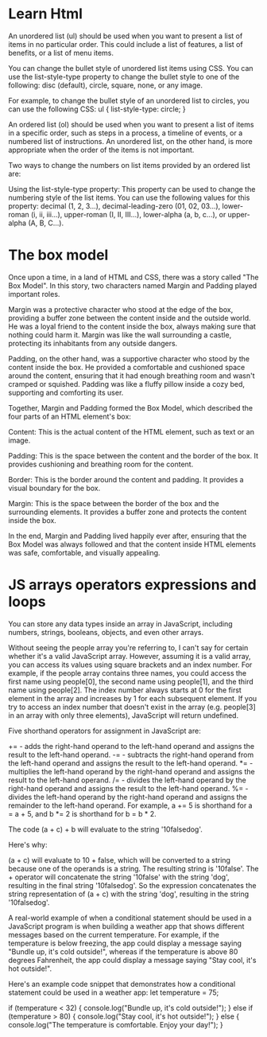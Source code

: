 # Learn Html

An unordered list (ul) should be used when you want to present a list of items in no particular order. This could include a list of features, a list of benefits, or a list of menu items.

You can change the bullet style of unordered list items using CSS. You can use the list-style-type property to change the bullet style to one of the following: disc (default), circle, square, none, or any image.

For example, to change the bullet style of an unordered list to circles, you can use the following CSS:
ul {
  list-style-type: circle;
}

An ordered list (ol) should be used when you want to present a list of items in a specific order, such as steps in a process, a timeline of events, or a numbered list of instructions. An unordered list, on the other hand, is more appropriate when the order of the items is not important.

Two ways to change the numbers on list items provided by an ordered list are:

Using the list-style-type property: This property can be used to change the numbering style of the list items. You can use the following values for this property: decimal (1, 2, 3...), decimal-leading-zero (01, 02, 03...), lower-roman (i, ii, iii...), upper-roman (I, II, III...), lower-alpha (a, b, c...), or upper-alpha (A, B, C...).

# The box model

Once upon a time, in a land of HTML and CSS, there was a story called "The Box Model". In this story, two characters named Margin and Padding played important roles.

Margin was a protective character who stood at the edge of the box, providing a buffer zone between the content inside and the outside world. He was a loyal friend to the content inside the box, always making sure that nothing could harm it. Margin was like the wall surrounding a castle, protecting its inhabitants from any outside dangers.

Padding, on the other hand, was a supportive character who stood by the content inside the box. He provided a comfortable and cushioned space around the content, ensuring that it had enough breathing room and wasn't cramped or squished. Padding was like a fluffy pillow inside a cozy bed, supporting and comforting its user.

Together, Margin and Padding formed the Box Model, which described the four parts of an HTML element's box:

Content: This is the actual content of the HTML element, such as text or an image.

Padding: This is the space between the content and the border of the box. It provides cushioning and breathing room for the content.

Border: This is the border around the content and padding. It provides a visual boundary for the box.

Margin: This is the space between the border of the box and the surrounding elements. It provides a buffer zone and protects the content inside the box.

In the end, Margin and Padding lived happily ever after, ensuring that the Box Model was always followed and that the content inside HTML elements was safe, comfortable, and visually appealing.

# JS arrays operators expressions and loops

You can store any data types inside an array in JavaScript, including numbers, strings, booleans, objects, and even other arrays.

Without seeing the people array you're referring to, I can't say for certain whether it's a valid JavaScript array. However, assuming it is a valid array, you can access its values using square brackets and an index number. For example, if the people array contains three names, you could access the first name using people[0], the second name using people[1], and the third name using people[2]. The index number always starts at 0 for the first element in the array and increases by 1 for each subsequent element. If you try to access an index number that doesn't exist in the array (e.g. people[3] in an array with only three elements), JavaScript will return undefined.

Five shorthand operators for assignment in JavaScript are:

+= - adds the right-hand operand to the left-hand operand and assigns the result to the left-hand operand.
-= - subtracts the right-hand operand from the left-hand operand and assigns the result to the left-hand operand.
*= - multiplies the left-hand operand by the right-hand operand and assigns the result to the left-hand operand.
/= - divides the left-hand operand by the right-hand operand and assigns the result to the left-hand operand.
%= - divides the left-hand operand by the right-hand operand and assigns the remainder to the left-hand operand.
For example, a += 5 is shorthand for a = a + 5, and b *= 2 is shorthand for b = b * 2.

The code (a + c) + b will evaluate to the string '10falsedog'.

Here's why:

(a + c) will evaluate to 10 + false, which will be converted to a string because one of the operands is a string. The resulting string is '10false'.
The + operator will concatenate the string '10false' with the string 'dog', resulting in the final string '10falsedog'.
So the expression concatenates the string representation of (a + c) with the string 'dog', resulting in the string '10falsedog'.


A real-world example of when a conditional statement should be used in a JavaScript program is when building a weather app that shows different messages based on the current temperature. For example, if the temperature is below freezing, the app could display a message saying "Bundle up, it's cold outside!", whereas if the temperature is above 80 degrees Fahrenheit, the app could display a message saying "Stay cool, it's hot outside!".

Here's an example code snippet that demonstrates how a conditional statement could be used in a weather app:
let temperature = 75;

if (temperature < 32) {
  console.log("Bundle up, it's cold outside!");
} else if (temperature > 80) {
  console.log("Stay cool, it's hot outside!");
} else {
  console.log("The temperature is comfortable. Enjoy your day!");
}
